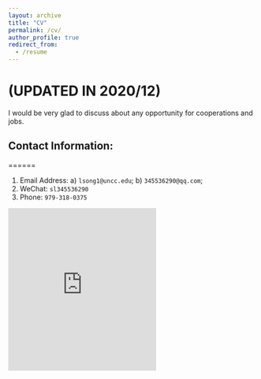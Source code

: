 ```yaml
---
layout: archive
title: "CV"
permalink: /cv/
author_profile: true
redirect_from:
  - /resume
---
```


# (UPDATED IN 2020/12)
I would be very glad to discuss about any opportunity for cooperations and jobs.

## Contact Information:
======
1. Email Address: a) `lsong1@uncc.edu`; b) `345536290@qq.com`;
1. WeChat: `sl345536290`
1. Phone: `979-318-0375 `

<embed src="https://lisong2019.github.io/lisong.github.io/files/Li-SONG-CV- uncc202107.pdf" type="application/pdf" height="330px"/>

